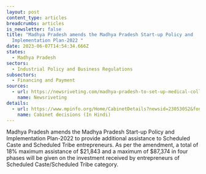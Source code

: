 ```yaml
---
layout: post
content_type: articles
breadcrumbs: articles
is_newsletter: false
title: "Madhya Pradesh amends the Madhya Pradesh Start-up Policy and
  Implementation Plan-2022 "
date: 2023-06-07T14:54:34.666Z
states:
  - Madhya Pradesh
sectors:
  - Industrial Policy and Business Regulations
subsectors:
  - Financing and Payment
sources:
  - url: https://newsriveting.com/madhya-pradesh-to-set-up-medical-college-in-damoh/
    name: Newsriveting
details:
  - url: https://www.mpinfo.org/Home/CabinetDetails?newsid=230530S2&fontname=Mangal&LocID=32&pubdate=05/30/2023
    name: Cabinet decisions (In Hindi)
---
```

Madhya Pradesh amends the Madhya Pradesh Start-up Policy and Implementation Plan-2022 to provide additional assistance to Scheduled Caste and Scheduled Tribe entrepreneurs. As per the amendment, a total of 18% maximum assistance of $21,843 and a maximum of $87,374 in four phases will be given on the investment received by entrepreneurs of Scheduled Caste/Scheduled Tribe category.
